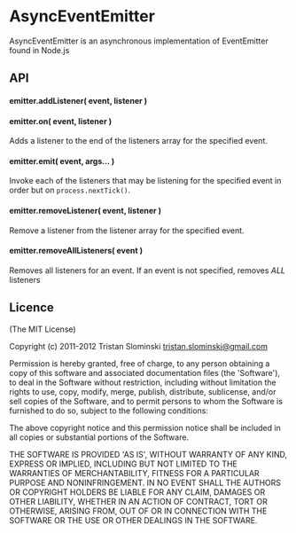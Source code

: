 # AsyncEventEmitter

AsyncEventEmitter is an asynchronous implementation of EventEmitter found in Node.js

## API

#### emitter.addListener( event, listener )
#### emitter.on( event, listener )

Adds a listener to the end of the listeners array for the specified event.

#### emitter.emit( event, args... )

Invoke each of the listeners that may be listening for the specified event in order but on `process.nextTick()`.

#### emitter.removeListener( event, listener )

Remove a listener from the listener array for the specified event. 

#### emitter.removeAllListeners( event )

Removes all listeners for an event. If an event is not specified, removes *ALL* listeners

## Licence

(The MIT License)

Copyright (c) 2011-2012 Tristan Slominski <tristan.slominski@gmail.com>

Permission is hereby granted, free of charge, to any person obtaining a copy of this software and associated documentation files (the 'Software'), to deal in the Software without restriction, including without limitation the rights to use, copy, modify, merge, publish, distribute, sublicense, and/or sell copies of the Software, and to permit persons to whom the Software is furnished to do so, subject to the following conditions:

The above copyright notice and this permission notice shall be included in all copies or substantial portions of the Software.

THE SOFTWARE IS PROVIDED 'AS IS', WITHOUT WARRANTY OF ANY KIND, EXPRESS OR IMPLIED, INCLUDING BUT NOT LIMITED TO THE WARRANTIES OF MERCHANTABILITY, FITNESS FOR A PARTICULAR PURPOSE AND NONINFRINGEMENT. IN NO EVENT SHALL THE AUTHORS OR COPYRIGHT HOLDERS BE LIABLE FOR ANY CLAIM, DAMAGES OR OTHER LIABILITY, WHETHER IN AN ACTION OF CONTRACT, TORT OR OTHERWISE, ARISING FROM, OUT OF OR IN CONNECTION WITH THE SOFTWARE OR THE USE OR OTHER DEALINGS IN THE SOFTWARE.